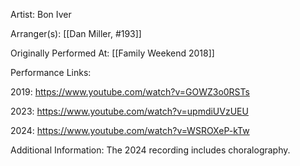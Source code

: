 Artist: Bon Iver

  

Arranger(s): [[Dan Miller, #193]]

  

Originally Performed At: [[Family Weekend 2018]]

  

Performance Links:

2019: https://www.youtube.com/watch?v=GOWZ3o0RSTs

2023: https://www.youtube.com/watch?v=upmdiUVzUEU

2024: https://www.youtube.com/watch?v=WSROXeP-kTw

  

Additional Information: The 2024 recording includes choralography.